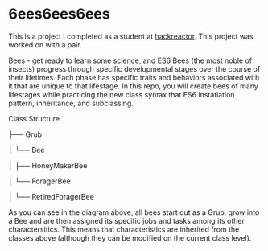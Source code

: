 # 6ees6ees6ees
This is a project I completed as a student at [hackreactor](http://hackreactor.com). This project was worked on with a pair.

Bees - get ready to learn some science, and ES6
Bees (the most noble of insects) progress through specific developmental stages over the course of their lifetimes. Each phase has specific traits and behaviors associated with it that are unique to that lifestage. In this repo, you will create bees of many lifestages while practicing the new class syntax that ES6 instatiation pattern, inheritance, and subclassing.

Class Structure

├── Grub

│   └── Bee

│       ├── HoneyMakerBee

│       └── ForagerBee

│          └── RetiredForagerBee


As you can see in the diagram above, all bees start out as a Grub, grow into a Bee and are then assigned its specific jobs and tasks among its other charactersitics. This means that characteristics are inherited from the classes above (although they can be modified on the current class level).
